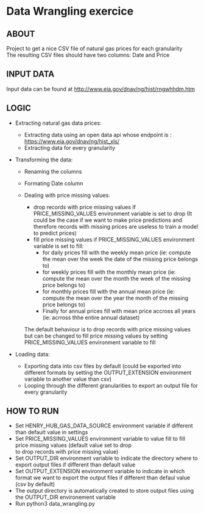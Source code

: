 # Data Wrangling exercice

## ABOUT

Project to get a nice CSV file of natural gas prices for each granularity  
The resulting CSV files should have two columns: Date and Price

## INPUT DATA

Input data can be found at  http://www.eia.gov/dnav/ng/hist/rngwhhdm.htm
  
## LOGIC

  - Extracting natural gas data prices:
    - Extracting data using an open data api whose endpoint is : https://www.eia.gov/dnav/ng/hist_xls/
    - Extracting data for every granularity
  
  - Transforming the data:
    - Renaming the columns
    - Formating Date column
    - Dealing with price missing values:
      - drop records with price missing values if PRICE_MISSING_VALUES environment variable is set to drop (It could 
        be the case if we want to make price predictions and therefore records with missing prices are useless to train a model to predict prices)
      - fill price missing values if PRICE_MISSING_VALUES environment variable is set to fill:
        - for daily prices fill with the weekly mean price (ie: compute the mean over the week the date of the 
          missing price belongs to)
        - for weekly prices fill with the monthly mean price (ie: compute the mean over the month the week of the 
          missing price belongs to)
        - for monthly prices fill with the annual mean price (ie: compute the mean over the year the month of the 
          missing price belongs to)
        - Finally for annual prices fill with mean price accross all years (ie: acrross thhe entire annual dataset)  

      The default behaviour is to drop records with price missing values but can be changed to fill price missing values by setting PRICE_MISSING_VALUES environment variable to fill
  
  - Loading data:
    - Exporting data into csv files by default (could be exported into different formats by setting the OUTPUT_EXTENSION environment variable to another value than csv)
    - Looping through the different granularities to export an output file for every granularity

## HOW TO RUN

  - Set HENRY_HUB_GAS_DATA_SOURCE environment variable if different than default value in settings
  - Set PRICE_MISSING_VALUES environment variable to value fill to fill price missing values (default value set to drop   
    to drop records with price missing value)
  - Set OUTPUT_DIR environment variable to indicate the directory where to export output files if different than default 
    value
  - Set OUTPUT_EXTENSION environment variable to indicate in which format we want to export the output files if different 
    than defaul value (csv by default)
  - The output directory is automatically created to store output files using the OUTPUT_DIR environement variable
  - Run python3 data_wrangling.py

